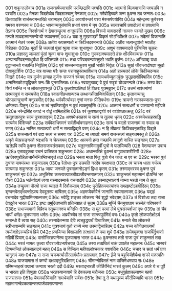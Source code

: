 001	शकुन्तलोवाच
001a	राजन्सर्षपमात्राणि परच्छिद्राणि पश्यसि
001c	आत्मनो बिल्वमात्राणि पश्यन्नपि न पश्यसि
002a	मेनका त्रिदशेष्वेव त्रिदशाश्चानु मेनकाम्
002c	ममैवोद्रिच्यते जन्म दुःषन्त तव जन्मतः
003a	क्षितावटसि राजंस्त्वमन्तरिक्षे चराम्यहम्
003c	आवयोरन्तरं पश्य मेरुसर्षपयोरिव
004a	महेन्द्रस्य कुबेरस्य यमस्य वरुणस्य च
004c	भवनान्यनुसंयामि प्रभावं पश्य मे नृप
005a	सत्यश्चापि प्रवादोऽयं यं प्रवक्ष्यामि तेऽनघ
005c	निदर्शनार्थं न द्वेषात्तच्छ्रुत्वा क्षन्तुमर्हसि
006a	विरूपो यावदादर्शे नात्मनः पश्यते मुखम्
006c	मन्यते तावदात्मानमन्येभ्यो रूपवत्तरम्
007a	यदा तु मुखमादर्शे विकृतं सोऽभिवीक्षते
007c	तदेतरं विजानाति आत्मानं नेतरं जनम्
008a	अतीव रूपसम्पन्नो न किञ्चिदवमन्यते
008c	अतीव जल्पन्दुर्वाचो भवतीह विहेठकः
009a	मूर्खो हि जल्पतां पुंसां श्रुत्वा वाचः शुभाशुभाः
009c	अशुभं वाक्यमादत्ते पुरीषमिव सूकरः
010a	प्राज्ञस्तु जल्पतां पुंसां श्रुत्वा वाचः शुभाशुभाः
010c	गुणवद्वाक्यमादत्ते हंसः क्षीरमिवाम्भसः
011a	अन्यान्परिवदन्साधुर्यथा हि परितप्यते
011c	तथा परिवदन्नन्यांस्तुष्टो भवति दुर्जनः
012a	अभिवाद्य यथा वृद्धान्सन्तो गच्छन्ति निर्वृतिम्
012c	एवं सज्जनमाक्रुश्य मूर्खो भवति निर्वृतः
013a	सुखं जीवन्त्यदोषज्ञा मूर्खा दोषानुदर्शिनः
013c	यत्र वाच्याः परैः सन्तः परानाहुस्तथाविधान्
014a	अतो हास्यतरं लोके किञ्चिदन्यन्न विद्यते
014c	यत्र दुर्जन इत्याह दुर्जनः सज्जनं स्वयम्
015a	सत्यधर्मच्युतात्पुंसः क्रुद्धादाशीविषादिव
015c	अनास्तिकोऽप्युद्विजते जनः किं पुनरास्तिकः
016a	स्वयमुत्पाद्य वै पुत्रं सदृशं योऽवमन्यते
016c	तस्य देवाः श्रियं घ्नन्ति न च लोकानुपाश्नुते
017a	कुलवंशप्रतिष्ठां हि पितरः पुत्रमब्रुवन्
017c	उत्तमं सर्वधर्माणां तस्मात्पुत्रं न सन्त्यजेत्
018a	स्वपत्नीप्रभवान्पञ्च लब्धान्क्रीतान्विवर्धितान्
018c	कृतानन्यासु चोत्पन्नान्पुत्रान्वै मनुरब्रवीत्
019a	धर्मकीर्त्यावहा नॄणां मनसः प्रीतिवर्धनाः
019c	त्रायन्ते नरकाज्जाताः पुत्रा धर्मप्लवाः पितॄन्
020a	स त्वं नृपतिशार्दूल न पुत्रं त्यक्तुमर्हसि
020c	आत्मानं सत्यधर्मौ च पालयानो महीपते
020e	नरेन्द्रसिंह कपटं न वोढुं त्वमिहार्हसि
021a	वरं कूपशताद्वापी वरं वापीशतात्क्रतुः
021c	वरं क्रतुशतात्पुत्रः सत्यं पुत्रशताद्वरम्
022a	अश्वमेधसहस्रं च सत्यं च तुलया धृतम्
022c	अश्वमेधसहस्राद्धि सत्यमेव विशिष्यते
023a	सर्ववेदाधिगमनं सर्वतीर्थावगाहनम्
023c	सत्यं च वदतो राजन्समं वा स्यान्न वा समम्
024a	नास्ति सत्यात्परो धर्मो न सत्याद्विद्यते परम्
024c	न हि तीव्रतरं किञ्चिदनृतादिह विद्यते
025a	राजन्सत्यं परं ब्रह्म सत्यं च समयः परः
025c	मा त्याक्षीः समयं राजन्सत्यं सङ्गतमस्तु ते
026a	अनृते चेत्प्रसङ्गस्ते श्रद्दधासि न चेत्स्वयम्
026c	आत्मनो हन्त गच्छामि त्वादृशे नास्ति सङ्गतम्
027a	ऋतेऽपि त्वयि दुःषन्त शैलराजावतंसकाम्
027c	चतुरन्तामिमामुर्वीं पुत्रो मे पालयिष्यति
028	वैशम्पायन उवाच
028a	एतावदुक्त्वा वचनं प्रातिष्ठत शकुन्तला
028c	अथान्तरिक्षे दुःषन्तं वागुवाचाशरीरिणी
028e	ऋत्विक्पुरोहिताचार्यैर्मन्त्रिभिश्चावृतं तदा
029a	भस्त्रा माता पितुः पुत्रो येन जातः स एव सः
029c	भरस्व पुत्रं दुःषन्त मावमंस्थाः शकुन्तलाम्
030a	रेतोधाः पुत्र उन्नयति नरदेव यमक्षयात्
030c	त्वं चास्य धाता गर्भस्य सत्यमाह शकुन्तला
031a	जाया जनयते पुत्रमात्मनोऽङ्गं द्विधा कृतम्
031c	तस्माद्भरस्व दुःषन्त पुत्रं शाकुन्तलं नृप
032a	अभूतिरेषा कस्त्यज्याज्जीवञ्जीवन्तमात्मजम्
032c	शाकुन्तलं महात्मानं दौःषन्तिं भर पौरव
033a	भर्तव्योऽयं त्वया यस्मादस्माकं वचनादपि
033c	तस्माद्भवत्वयं नाम्ना भरतो नाम ते सुतः
034a	तच्छ्रुत्वा पौरवो राजा व्याहृतं वै दिवौकसाम्
034c	पुरोहितममात्यांश्च सम्प्रहृष्टोऽब्रवीदिदम्
035a	शृण्वन्त्वेतद्भवन्तोऽस्य देवदूतस्य भाषितम्
035c	अहमप्येवमेवैनं जानामि स्वयमात्मजम्
036a	यद्यहं वचनादेव गृह्णीयामिममात्मजम्
036c	भवेद्धि शङ्का लोकस्य नैवं शुद्धो भवेदयम्
037a	तं विशोध्य तदा राजा देवदूतेन भारत
037c	हृष्टः प्रमुदितश्चापि प्रतिजग्राह तं सुतम्
038a	मूर्ध्नि चैनमुपाघ्राय सस्नेहं परिषस्वजे
038c	सभाज्यमानो विप्रैश्च स्तूयमानश्च बन्दिभिः
038e   स मुदं परमां लेभे पुत्रसंस्पर्शजां नृपः
039a	तां चैव भार्यां धर्मज्ञः पूजयामास धर्मतः
039c	अब्रवीच्चैव तां राजा सान्त्वपूर्वमिदं वचः
040a	कृतो लोकपरोक्षोऽयं सम्बन्धो वै त्वया सह
040c	तस्मादेतन्मया देवि त्वच्छुद्ध्यर्थं विचारितम्
041a	मन्यते चैव लोकस्ते स्त्रीभावान्मयि सङ्गतम्
041c	पुत्रश्चायं वृतो राज्ये मया तस्माद्विचारितम्
042a	यच्च कोपितयात्यर्थं त्वयोक्तोऽस्म्यप्रियं प्रिये
042c	प्रणयिन्या विशालाक्षि तत्क्षान्तं ते मया शुभे
043a	तामेवमुक्त्वा राजर्षिर्दुःषन्तो महिषीं प्रियाम्
043c	वासोभिरन्नपानैश्च पूजयामास भारत
044a	दुःषन्तश्च ततो राजा पुत्रं शाकुन्तलं तदा
044c	भरतं नामतः कृत्वा यौवराज्येऽभ्यषेचयत्
045a	तस्य तत्प्रथितं चक्रं प्रावर्तत महात्मनः
045c	भास्वरं दिव्यमजितं लोकसन्नादनं महत्
046a	स विजित्य महीपालांश्चकार वशवर्तिनः
046c	चचार च सतां धर्मं प्राप चानुत्तमं यशः
047a	स राजा चक्रवर्त्यासीत्सार्वभौमः प्रतापवान्
047c	ईजे च बहुभिर्यज्ञैर्यथा शक्रो मरुत्पतिः
048a	याजयामास तं कण्वो दक्षवद्भूरिदक्षिणम्
048c	श्रीमान्गोविततं नाम वाजिमेधमवाप सः
048e   यस्मिन्सहस्रं पद्मानां कण्वाय भरतो ददौ
049a	भरताद्भारती कीर्तिर्येनेदं भारतं कुलम्
049c	अपरे ये च पूर्वे च भारता इति विश्रुताः
050a	भरतस्यान्ववाये हि देवकल्पा महौजसः
050c	बभूवुर्ब्रह्मकल्पाश्च बहवो राजसत्तमाः
051a	येषामपरिमेयानि नामधेयानि सर्वशः
051c	तेषां तु ते यथामुख्यं कीर्तयिष्यामि भारत
051e   महाभागान्देवकल्पान्सत्यार्जवपरायणान्स
